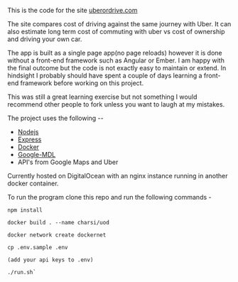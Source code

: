 This is the code for the site [uberordrive.com](https://uberordrive.com)

The site compares cost of driving against the same journey with Uber. It can also estimate long term cost of commuting with uber vs cost of ownership and driving your own car.

The app is built as a single page app(no page reloads) however it is done without a front-end framework such as Angular or Ember. I am happy with the final outcome but the code is not exactly easy to maintain or extend. In hindsight I probably should have spent a couple of days learning a front-end framework before working on this project.

This was still a great learning exercise but not something I would recommend other people to fork unless you want to laugh at my mistakes.

The project uses the following --

* [Nodejs](https://nodejs.org/)
* [Express](https://www.docker.com/)
* [Docker](https://www.docker.com/)
* [Google-MDL](https://getmdl.io/)
* API's from Google Maps and Uber


Currently hosted on DigitalOcean with an nginx instance running in another docker container.

To run the program clone this repo and run the following commands - 


````
npm install

docker build . --name charsi/uod

docker network create dockernet

cp .env.sample .env

(add your api keys to .env)

./run.sh`
````

